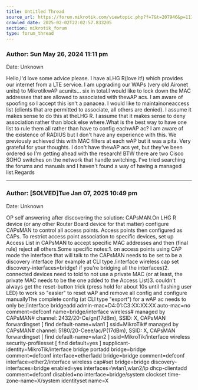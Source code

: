 ```yaml
---
title: Untitled Thread
source_url: https://forum.mikrotik.com/viewtopic.php?f=7&t=207946&p=1118048#p1118048
crawled_date: 2025-02-02T22:02:57.833205
section: mikrotik_forum
type: forum_thread
---
```


### Author: Sun May 26, 2024 11:11 pm
Date: Unknown

Hello,I'd love some advice please. I have aLHG R(love it!) which provides our internet from a LTE service. I am upgrading our WAPs (very old Aironet units) to MikrotikwAP acunits... six in total.I would like to lock down the MAC addresses that are allowed to associated with thewAP acs. I am aware of spoofing so I accept this isn't a panacea. I would like to maintainoneaccess list (clients that are permitted to associate, all others are denied). I assume it makes sense to do this at theLHG R. I assume that it makes sense to deny association rather than block else where.What is the best way to have one list to rule them all rather than have to config eachwAP ac? I am aware of the existence of RADIUS but I don't have any experience with this. We previously achieved this with MAC filters at each wAP but it was a pita. Very grateful for your thoughts. I don't have thewAP acs yet, but they've been ordered so I'm getting ahead with the research! BTW there are two Cisco SOHO switches on the network that handle switching. I've tried searching the forums and manuals and I haven't found a way of having a managed list.Regards


---
### Author: [SOLVED]Tue Jan 07, 2025 10:49 pm
Date: Unknown

OP self answering after discovering the solution: CAPsMAN.On LHG R device (or any other Router Board device for that matter) configure CAPsMAN to control all access points. Access points then configured as CAPs. To restrict access point association to specific devices, set up Access List in CAPsMAN to accept specific MAC addresses and then (final rule) reject all others.Some specific notes:1. on access points using CAP mode the interface that will talk to the CAPsMAN needs to be set to be a discovery interface (for example at CLI type /interface wireless cap set discovery-interfaces=bridge1 if you're bridging all the interfaces)2. connected devices need to told to not use a private MAC (or at least, the private MAC needs to be the one added to the Access List)3. couldn't always get the reset-button trick (press hold for about 10s until flashing user LED) to work so "easier" to reset wAP and remove all config and configure manuallyThe complete config (at CLI type "export") for a wAP ac needs to only be:/interface bridgeadd admin-mac=D4:01:C3:XX:XX:XX auto-mac=no comment=defconf name=bridge/interface wireless# managed by CAPsMAN# channel: 2432/20-Ce/gn(17dBm), SSID: X, CAPsMAN forwardingset [ find default-name=wlan1 ] ssid=MikroTik# managed by CAPsMAN# channel: 5180/20-Ceee/ac/P(17dBm), SSID: X, CAPsMAN forwardingset [ find default-name=wlan2 ] ssid=MikroTik/interface wireless security-profilesset [ find default=yes ] supplicant-identity=MikroTik/interface bridge portadd bridge=bridge comment=defconf interface=ether1add bridge=bridge comment=defconf interface=ether2/interface wireless cap#set bridge=bridge discovery-interfaces=bridge enabled=yes interfaces=\wlan1,wlan2/ip dhcp-clientadd comment=defconf disabled=no interface=bridge/system clockset time-zone-name=X/system identityset name=X

